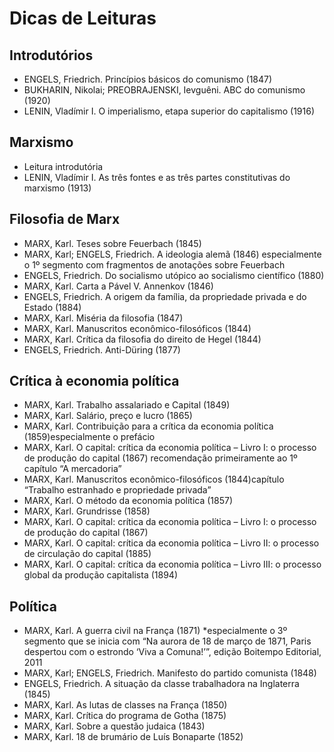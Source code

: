 # Dicas de Leituras

## Introdutórios

- ENGELS, Friedrich. Princípios básicos do comunismo (1847)
- BUKHARIN, Nikolai; PREOBRAJENSKI, Ievguêni. ABC do comunismo (1920)
- LENIN, Vladímir I. O imperialismo, etapa superior do capitalismo (1916)

## Marxismo

- Leitura introdutória
- LENIN, Vladímir I. As três fontes e as três partes constitutivas do marxismo (1913)

## Filosofia de Marx

- MARX, Karl. Teses sobre Feuerbach (1845)
- MARX, Karl; ENGELS, Friedrich. A ideologia alemã (1846) especialmente o 1º segmento com fragmentos de anotações sobre Feuerbach
- ENGELS, Friedrich. Do socialismo utópico ao socialismo científico (1880)
- MARX, Karl. Carta a Pável V. Annenkov (1846)
- ENGELS, Friedrich. A origem da família, da propriedade privada e do Estado (1884)
- MARX, Karl. Miséria da filosofia (1847)
- MARX, Karl. Manuscritos econômico-filosóficos (1844)
- MARX, Karl. Crítica da filosofia do direito de Hegel (1844)
- ENGELS, Friedrich. Anti-Düring (1877)

## Crítica à economia política

- MARX, Karl. Trabalho assalariado e Capital (1849)
- MARX, Karl. Salário, preço e lucro (1865)
- MARX, Karl. Contribuição para a crítica da economia política (1859)especialmente o prefácio
- MARX, Karl. O capital: crítica da economia política – Livro I: o processo de produção do capital (1867) recomendação primeiramente ao 1º capítulo “A mercadoria”
- MARX, Karl. Manuscritos econômico-filosóficos (1844)capítulo “Trabalho estranhado e propriedade privada”
- MARX, Karl. O método da economia política (1857)
- MARX, Karl. Grundrisse (1858)
- MARX, Karl. O capital: crítica da economia política – Livro I: o processo de produção do capital (1867)
- MARX, Karl. O capital: crítica da economia política – Livro II: o processo de circulação do capital (1885)
- MARX, Karl. O capital: crítica da economia política – Livro III: o processo global da produção capitalista (1894)

## Política

- MARX, Karl. A guerra civil na França (1871) *especialmente o 3º segmento que se inicia com “Na aurora de 18 de março de 1871, Paris despertou com o estrondo ‘Viva a Comuna!’”, edição Boitempo Editorial, 2011
- MARX, Karl; ENGELS, Friedrich. Manifesto do partido comunista (1848)
- ENGELS, Friedrich. A situação da classe trabalhadora na Inglaterra (1845)
- MARX, Karl. As lutas de classes na França (1850)
- MARX, Karl. Crítica do programa de Gotha (1875)
- MARX, Karl. Sobre a questão judaica (1843)
- MARX, Karl. 18 de brumário de Luís Bonaparte (1852)
